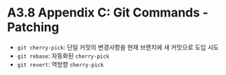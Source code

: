 # A3.8 Appendix C: Git Commands - Patching

- `git cherry-pick`: 단일 커밋의 변경사항을 현재 브랜치에 새 커밋으로 도입 시도
- `git rebase`: 자동화된 `cherry-pick`
- `git revert`: 역방향 `cherry-pick`
